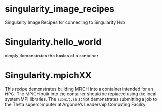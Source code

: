 # singularity_image_recipes
Singularity Image Recipes for connecting to Singularity Hub

# Singularity.hello_world
simply demonstrates the basics of a container

# Singularity.mpichXX
This recipe demonstrates building MPICH into a container intended for an HPC. The MPICH built into the container should be replaced using the local system MPI libraries. The `submit.sh` script demonstrates submitting a job to the Theta supercomputer at Argonne's Leadership Computing Facility.


